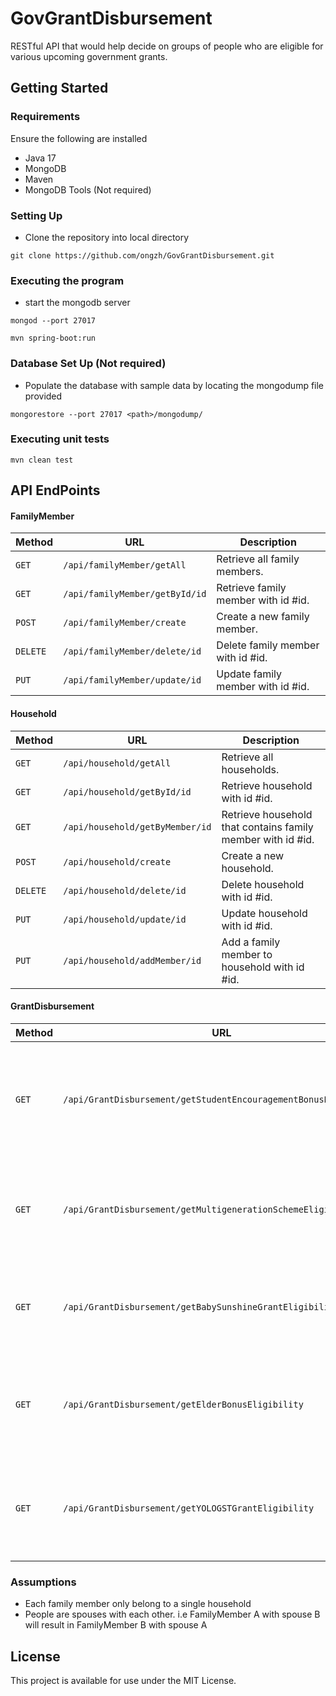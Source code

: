 # GovGrantDisbursement
RESTful API that would help decide on groups of people who are eligible for various upcoming government grants.

## Getting Started

### Requirements
Ensure the following are installed
* Java 17
* MongoDB
* Maven
* MongoDB Tools (Not required)

### Setting Up
* Clone the repository into local directory 
```
git clone https://github.com/ongzh/GovGrantDisbursement.git
```
### Executing the program
* start the mongodb server
```
mongod --port 27017
```
```
mvn spring-boot:run
```
### Database Set Up (Not required)
* Populate the database with sample data by locating the mongodump file provided
```
mongorestore --port 27017 <path>/mongodump/
```
### Executing unit tests
```
mvn clean test
```

## API EndPoints
#### FamilyMember 
| Method   | URL                                      | Description                              |
| -------- | ---------------------------------------- | ---------------------------------------- |
| `GET`    | `/api/familyMember/getAll`               | Retrieve all family members.             |
| `GET`    | `/api/familyMember/getById/id`                          | Retrieve family member with id #id.                       |
| `POST`   | `/api/familyMember/create`                  | Create a new family member.              |
| `DELETE`  | `/api/familyMember/delete/id`                          | Delete family member with id #id.                 |
| `PUT`   | `/api/familyMember/update/id`                 | Update family member with id #id.                 |
#### Household
| Method   | URL                                      | Description                              |
| -------- | ---------------------------------------- | ---------------------------------------- |
| `GET`    | `/api/household/getAll` | Retrieve all households. |
 |`GET`    | `/api/household/getById/id`                          | Retrieve household with id #id.                       |
 |`GET`    | `/api/household/getByMember/id`                          | Retrieve household that contains family member with id #id.                       |
 | `POST`   | `/api/household/create`                  | Create a new household.              |
| `DELETE` | `/api/household/delete/id`| Delete household with id #id.                  |
| `PUT`   | `/api/household/update/id`                 | Update household with id #id.                 |
| `PUT`   | `/api/household/addMember/id`                 | Add a family member to household with id #id.                 |
#### GrantDisbursement
| Method   | URL                                      | Description                              |
| -------- | ---------------------------------------- | ---------------------------------------- |
| `GET`   | `/api/GrantDisbursement/getStudentEncouragementBonusEligibility` | Retrieve list of households and their qualifying members that are eligible for Student Encouragement Bonus. |
|`GET`    | `/api/GrantDisbursement/getMultigenerationSchemeEligibility` | Retrieve list of households and their qualifying members that are eligible for Multigeneration Scheme. |
|`GET`    | `/api/GrantDisbursement/getBabySunshineGrantEligibility`                          | Retrieve list of households and their qualifying members that are eligible for Elder Bonus.       |
|`GET`    | `/api/GrantDisbursement/getElderBonusEligibility`                          | Retrieve list of households and their qualifying members that are eligible for Baby Sunshine Grant.       |
|`GET`    | `/api/GrantDisbursement/getYOLOGSTGrantEligibility`                          | Retrieve list of households and their qualifying members that are eligible for YOLO GST Grant.     |

### Assumptions
* Each family member only belong to a single household
* People are spouses with each other. i.e FamilyMember A with spouse B will result in FamilyMember B with spouse A
## License
This project is available for use under the MIT License.



